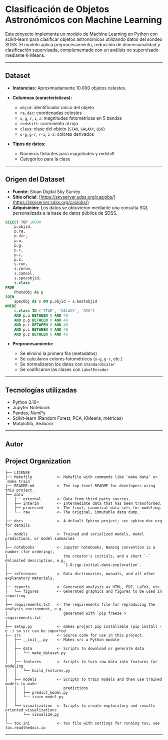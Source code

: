 # Clasificación de Objetos Astronómicos con Machine Learning

Este proyecto implementa un modelo de Machine Learning en Python con scikit-learn para clasificar objetos astronómicos utilizando datos del sondeo SDSS. El modelo aplica preprocesamiento, reducción de dimensionalidad y clasificación supervisada, complementado con un análisis no supervisado mediante K-Means.

---

## Dataset

* **Instancias:** Aproximadamente 10.000 objetos celestes.

* **Columnas (características):**

  * `objid`: identificador único del objeto
  * `ra`, `dec`: coordenadas celestes
  * `u`, `g`, `r`, `i`, `z`: magnitudes fotométricas en 5 bandas
  * `redshift`: corrimiento al rojo
  * `class`: clase del objeto (`STAR`, `GALAXY`, `QSO`)
  * `u-g`, `g-r`, `r-i`, `i-z`: colores derivados

* **Tipos de datos:**

  * Números flotantes para magnitudes y redshift
  * Categórico para la clase

---

## Origen del Dataset

* **Fuente:** Sloan Digital Sky Survey
* **Sitio oficial:** [https://skyserver.sdss.org/casjobs/](https://skyserver.sdss.org/casjobs/)
* **Adquisición:** Los datos se obtuvieron mediante una consulta SQL personalizada a la base de datos pública de SDSS.

```sql
SELECT TOP 10000
    p.objid,
    p.ra,
    p.dec,
    p.u,
    p.g,
    p.r,
    p.i,
    p.z,
    s.run,
    s.rerun,
    s.camcol,
    s.specobjid,
    s.class
FROM
    PhotoObj AS p
JOIN
    SpecObj AS s ON p.objid = s.bestobjid
WHERE
    s.class IN ('STAR', 'GALAXY', 'QSO')
    AND p.u BETWEEN 0 AND 40
    AND p.g BETWEEN 0 AND 40
    AND p.r BETWEEN 0 AND 40
    AND p.i BETWEEN 0 AND 40
    AND p.z BETWEEN 0 AND 40
```

* **Preprocesamiento:**

  * Se eliminó la primera fila (metadatos)
  * Se calcularon colores fotométricos (`u-g`, `g-r`, etc.)
  * Se normalizaron los datos con `StandardScaler`
  * Se codificaron las clases con `LabelEncoder`

---

## Tecnologías utilizadas

* Python 3.10+
* Jupyter Notebook
* Pandas, NumPy
* Scikit-learn (Random Forest, PCA, KMeans, métricas)
* Matplotlib, Seaborn

---


## Autor


Project Organization
------------

    ├── LICENSE
    ├── Makefile           <- Makefile with commands like `make data` or `make train`
    ├── README.md          <- The top-level README for developers using this project.
    ├── data
    │   ├── external       <- Data from third party sources.
    │   ├── interim        <- Intermediate data that has been transformed.
    │   ├── processed      <- The final, canonical data sets for modeling.
    │   └── raw            <- The original, immutable data dump.
    │
    ├── docs               <- A default Sphinx project; see sphinx-doc.org for details
    │
    ├── models             <- Trained and serialized models, model predictions, or model summaries
    │
    ├── notebooks          <- Jupyter notebooks. Naming convention is a number (for ordering),
    │                         the creator's initials, and a short `-` delimited description, e.g.
    │                         `1.0-jqp-initial-data-exploration`.
    │
    ├── references         <- Data dictionaries, manuals, and all other explanatory materials.
    │
    ├── reports            <- Generated analysis as HTML, PDF, LaTeX, etc.
    │   └── figures        <- Generated graphics and figures to be used in reporting
    │
    ├── requirements.txt   <- The requirements file for reproducing the analysis environment, e.g.
    │                         generated with `pip freeze > requirements.txt`
    │
    ├── setup.py           <- makes project pip installable (pip install -e .) so src can be imported
    ├── src                <- Source code for use in this project.
    │   ├── __init__.py    <- Makes src a Python module
    │   │
    │   ├── data           <- Scripts to download or generate data
    │   │   └── make_dataset.py
    │   │
    │   ├── features       <- Scripts to turn raw data into features for modeling
    │   │   └── build_features.py
    │   │
    │   ├── models         <- Scripts to train models and then use trained models to make
    │   │   │                 predictions
    │   │   ├── predict_model.py
    │   │   └── train_model.py
    │   │
    │   └── visualization  <- Scripts to create exploratory and results oriented visualizations
    │       └── visualize.py
    │
    └── tox.ini            <- tox file with settings for running tox; see tox.readthedocs.io


--------
